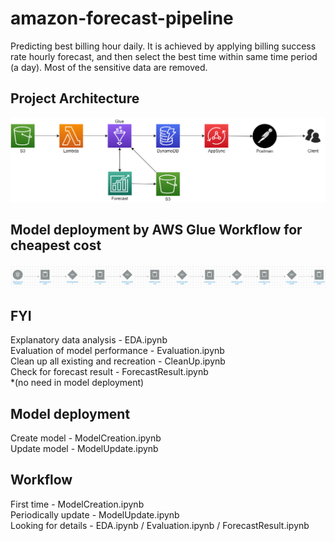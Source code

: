 # amazon-forecast-pipeline
Predicting best billing hour daily. It is achieved by applying billing success rate hourly forecast, and then select the best time within same time period (a day).
Most of the sensitive data are removed.

## Project Architecture
![Alt text](Puretech_Project_Framework.png?raw=true)

## Model deployment by AWS Glue Workflow for cheapest cost
![Alt text](GlueJobWorkFlow.png?raw=true)

## FYI 
Explanatory data analysis - EDA.ipynb \
Evaluation of model performance - Evaluation.ipynb \
Clean up all existing and recreation - CleanUp.ipynb \
Check for forecast result - ForecastResult.ipynb\
*(no need in model deployment)

## Model deployment 
Create model - ModelCreation.ipynb \
Update model - ModelUpdate.ipynb

## Workflow
First time - ModelCreation.ipynb \
Periodically update - ModelUpdate.ipynb \
Looking for details - EDA.ipynb / Evaluation.ipynb / ForecastResult.ipynb


